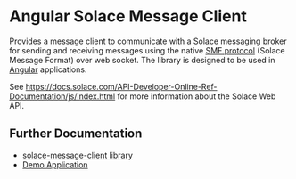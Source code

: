 # Angular Solace Message Client

Provides a message client to communicate with a Solace messaging broker for sending and receiving messages using the native [SMF protocol](https://docs.solace.com/PubSub-ConceptMaps/Component-Maps.htm#SMF) (Solace Message Format) over web socket. The library is designed to be used in [Angular](https://angular.io/) applications.

See https://docs.solace.com/API-Developer-Online-Ref-Documentation/js/index.html for more information about the Solace Web API.

## Further Documentation
- [solace-message-client library](projects/solace-message-client/README.md)
- [Demo Application](apps/solace-message-client-testing-app/README.md)
